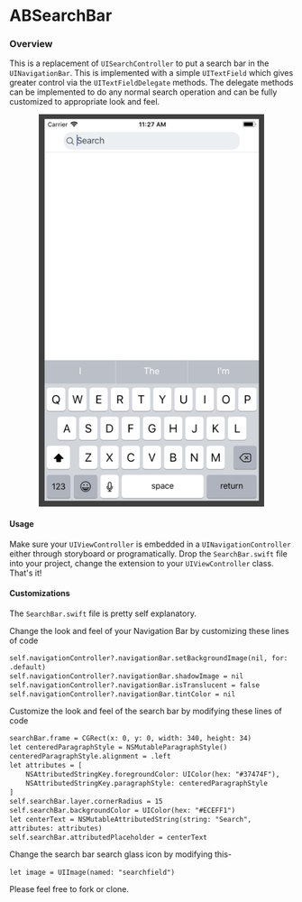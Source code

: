 # ABSearchBar 



### Overview

This is a replacement of  `UISearchController` to put a search bar in the `UINavigationBar`. This is implemented with a simple `UITextField` which gives greater control via the `UITextFieldDelegate` methods. The delegate methods can be implemented to do any normal search operation and can be fully customized to appropriate look and feel.

<div align="center">
    <img src="/screenshot.png" width="400px"</img>
</div>


#### Usage
Make sure your `UIViewController` is embedded in a `UINavigationController` either through storyboard or programatically. Drop the `SearchBar.swift` file into your project, change the extension to your `UIViewController` class. That's it!


#### Customizations
The `SearchBar.swift`  file is pretty self explanatory.

Change the look and feel of your Navigation Bar by customizing these lines of code

```
self.navigationController?.navigationBar.setBackgroundImage(nil, for: .default)
self.navigationController?.navigationBar.shadowImage = nil
self.navigationController?.navigationBar.isTranslucent = false
self.navigationController?.navigationBar.tintColor = nil
```

Customize the look and feel of the search bar by modifying these lines of code

```
searchBar.frame = CGRect(x: 0, y: 0, width: 340, height: 34)
let centeredParagraphStyle = NSMutableParagraphStyle()
centeredParagraphStyle.alignment = .left
let attributes = [
    NSAttributedStringKey.foregroundColor: UIColor(hex: "#37474F"),
    NSAttributedStringKey.paragraphStyle: centeredParagraphStyle
]
self.searchBar.layer.cornerRadius = 15
self.searchBar.backgroundColor = UIColor(hex: "#ECEFF1")
let centerText = NSMutableAttributedString(string: "Search", attributes: attributes)
self.searchBar.attributedPlaceholder = centerText
```

Change the search bar search glass icon by modifying this-

`let image = UIImage(named: "searchfield")`

Please feel free to fork or clone.
